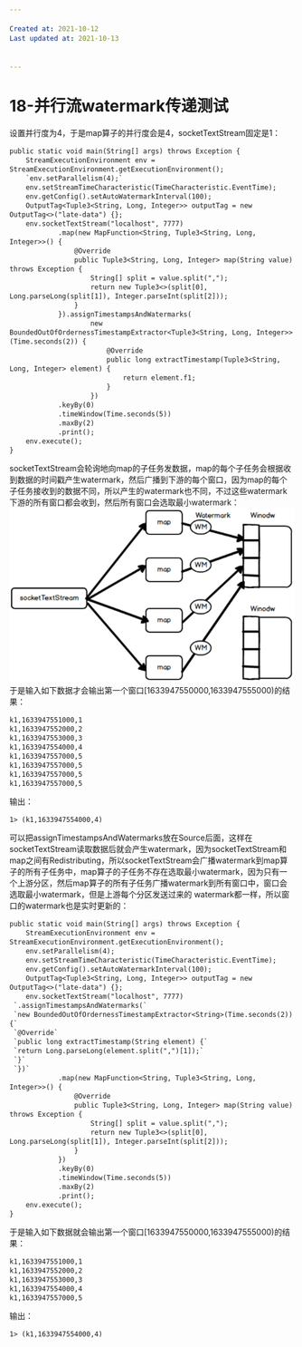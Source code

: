 ```yaml
---

Created at: 2021-10-12
Last updated at: 2021-10-13


---
```


# 18-并行流watermark传递测试


设置并行度为4，于是map算子的并行度会是4，socketTextStream固定是1：
```
public static void main(String[] args) throws Exception {
    StreamExecutionEnvironment env = StreamExecutionEnvironment.getExecutionEnvironment();
    `env.setParallelism(4);`
    env.setStreamTimeCharacteristic(TimeCharacteristic.EventTime);
    env.getConfig().setAutoWatermarkInterval(100);
    OutputTag<Tuple3<String, Long, Integer>> outputTag = new OutputTag<>("late-data") {};
    env.socketTextStream("localhost", 7777)
            .map(new MapFunction<String, Tuple3<String, Long, Integer>>() {
                @Override
                public Tuple3<String, Long, Integer> map(String value) throws Exception {
                    String[] split = value.split(",");
                    return new Tuple3<>(split[0], Long.parseLong(split[1]), Integer.parseInt(split[2]));
                }
            }).assignTimestampsAndWatermarks(
                    new BoundedOutOfOrdernessTimestampExtractor<Tuple3<String, Long, Integer>>(Time.seconds(2)) {
                        @Override
                        public long extractTimestamp(Tuple3<String, Long, Integer> element) {
                            return element.f1;
                        }
                    })
            .keyBy(0)
            .timeWindow(Time.seconds(5))
            .maxBy(2)
            .print();
    env.execute();
}
```
socketTextStream会轮询地向map的子任务发数据，map的每个子任务会根据收到数据的时间戳产生watermark，然后广播到下游的每个窗口，因为map的每个子任务接收到的数据不同，所以产生的watermark也不同，不过这些watermark下游的所有窗口都会收到，然后所有窗口会选取最小watermark：
![unknown_filename.png](./_resources/18-并行流watermark传递测试.resources/unknown_filename.png)
于是输入如下数据才会输出第一个窗口\[1633947550000,1633947555000)的结果：
```
k1,1633947551000,1
k1,1633947552000,2
k1,1633947553000,3
k1,1633947554000,4
k1,1633947557000,5
k1,1633947557000,5
k1,1633947557000,5
k1,1633947557000,5
```
输出：
```
1> (k1,1633947554000,4)
```

可以把assignTimestampsAndWatermarks放在Source后面，这样在socketTextStream读取数据后就会产生watermark，因为socketTextStream和map之间有Redistributing，所以socketTextStream会广播watermark到map算子的所有子任务中，map算子的子任务不存在选取最小watermark，因为只有一个上游分区，然后map算子的所有子任务广播watermark到所有窗口中，窗口会选取最小watermark，但是上游每个分区发送过来的 watermark都一样，所以窗口的watermark也是实时更新的：
```
public static void main(String[] args) throws Exception {
    StreamExecutionEnvironment env = StreamExecutionEnvironment.getExecutionEnvironment();
    env.setParallelism(4);
    env.setStreamTimeCharacteristic(TimeCharacteristic.EventTime);
    env.getConfig().setAutoWatermarkInterval(100);
    OutputTag<Tuple3<String, Long, Integer>> outputTag = new OutputTag<>("late-data") {};
    env.socketTextStream("localhost", 7777)
 `.assignTimestampsAndWatermarks(`
 `new BoundedOutOfOrdernessTimestampExtractor<String>(Time.seconds(2)) {`
 `@Override`
 `public long extractTimestamp(String element) {`
 `return Long.parseLong(element.split(",")[1]);`
 `}`
 `})`
            .map(new MapFunction<String, Tuple3<String, Long, Integer>>() {
                @Override
                public Tuple3<String, Long, Integer> map(String value) throws Exception {
                    String[] split = value.split(",");
                    return new Tuple3<>(split[0], Long.parseLong(split[1]), Integer.parseInt(split[2]));
                }
            })
            .keyBy(0)
            .timeWindow(Time.seconds(5))
            .maxBy(2)
            .print();
    env.execute();
}
```
于是输入如下数据就会输出第一个窗口\[1633947550000,1633947555000)的结果：
```
k1,1633947551000,1
k1,1633947552000,2
k1,1633947553000,3
k1,1633947554000,4
k1,1633947557000,5
```
输出：
```
1> (k1,1633947554000,4)
```

